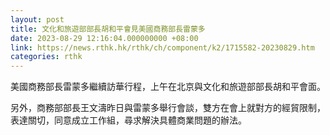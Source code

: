 ```yaml
---
layout: post
title: 文化和旅遊部部長胡和平會見美國商務部長雷蒙多
date: 2023-08-29 12:16:04.000000000 +08:00
link: https://news.rthk.hk/rthk/ch/component/k2/1715582-20230829.htm
categories: rthk
---
```


美國商務部長雷蒙多繼續訪華行程，上午在北京與文化和旅遊部部長胡和平會面。

另外，商務部部長王文濤昨日與雷蒙多舉行會談，雙方在會上就對方的經貿限制，表達關切，同意成立工作組，尋求解決具體商業問題的辦法。
